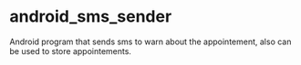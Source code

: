 # android_sms_sender
Android program that sends sms to warn about the appointement, also can be used to store appointements.
